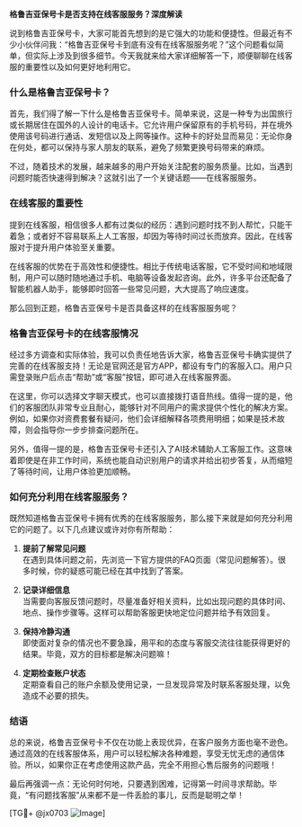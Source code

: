 **格鲁吉亚保号卡是否支持在线客服服务？深度解读**

说到格鲁吉亚保号卡，大家可能首先想到的是它强大的功能和便捷性。但最近有不少小伙伴问我：“格鲁吉亚保号卡到底有没有在线客服服务呢？”这个问题看似简单，但实际上涉及到很多细节。今天我就来给大家详细解答一下，顺便聊聊在线客服的重要性以及如何更好地利用它。

### 什么是格鲁吉亚保号卡？

首先，我们得了解一下什么是格鲁吉亚保号卡。简单来说，这是一种专为出国旅行或长期居住在国外的人设计的电话卡。它允许用户保留原有的手机号码，并在境外使用该号码进行通话、发短信以及上网等操作。这种卡的好处显而易见：无论你身在何处，都可以保持与家人朋友的联系，避免了频繁更换号码带来的麻烦。

不过，随着技术的发展，越来越多的用户开始关注配套的服务质量。比如，当遇到问题时能否快速得到解决？这就引出了一个关键话题——在线客服服务。

### 在线客服的重要性

提到在线客服，相信很多人都有过类似的经历：遇到问题时找不到人帮忙，只能干着急；或者好不容易联系上人工客服，却因为等待时间过长而放弃。因此，在线客服对于提升用户体验至关重要。

在线客服的优势在于高效性和便捷性。相比于传统电话客服，它不受时间和地域限制，用户可以随时随地通过手机、电脑等设备发起咨询。此外，许多平台还配备了智能机器人助手，能够即时回答一些常见问题，大大提高了响应速度。

那么回到正题，格鲁吉亚保号卡是否具备这样的在线客服服务呢？

### 格鲁吉亚保号卡的在线客服情况

经过多方调查和实际体验，我可以负责任地告诉大家，格鲁吉亚保号卡确实提供了完善的在线客服支持！无论是官网还是官方APP，都设有专门的客服入口。用户只需登录账户后点击“帮助”或“客服”按钮，即可进入在线客服界面。

在这里，你可以选择文字聊天模式，也可以直接拨打语音热线。值得一提的是，他们的客服团队非常专业且耐心，能够针对不同用户的需求提供个性化的解决方案。例如，如果你对资费套餐有疑问，他们会详细解释各项费用明细；如果是技术故障，则会指导你一步步排查问题所在。

另外，值得一提的是，格鲁吉亚保号卡还引入了AI技术辅助人工客服工作。这意味着即使是在非工作时间，系统也能自动识别用户的请求并给出初步答复，从而缩短了等待时间，让用户体验更加顺畅。

### 如何充分利用在线客服服务？

既然知道格鲁吉亚保号卡拥有优秀的在线客服服务，那么接下来就是如何充分利用它的问题了。以下几点建议或许对你有所帮助：

1. **提前了解常见问题**  
   在遇到具体问题之前，先浏览一下官方提供的FAQ页面（常见问题解答）。很多时候，你的疑惑可能已经在其中找到了答案。

2. **记录详细信息**  
   当需要向客服反馈问题时，尽量准备好相关资料，比如出现问题的具体时间、地点、操作步骤等。这样可以帮助客服更快地定位问题并给予有效回复。

3. **保持冷静沟通**  
   即使面对复杂的情况也不要急躁，用平和的态度与客服交流往往能获得更好的结果。毕竟，双方的目标都是解决问题嘛！

4. **定期检查账户状态**  
   定期查看自己的账户余额及使用记录，一旦发现异常及时联系客服处理，以免造成不必要的损失。

### 结语

总的来说，格鲁吉亚保号卡不仅在功能上表现优异，在客户服务方面也毫不逊色。通过高效的在线客服体系，用户可以轻松解决各种难题，享受无忧无虑的通信体验。所以，如果你正在考虑使用这款产品，完全不用担心售后服务的问题哦！

最后再强调一点：无论何时何地，只要遇到困难，记得第一时间寻求帮助。毕竟，“有问题找客服”从来都不是一件丢脸的事儿，反而是聪明之举！

[TG💪+ @jx0703 ![Image](https://github.com/user-attachments/assets/dbca1d08-cadb-493c-b0ec-ad6f7a83f270)]